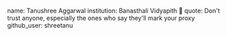 name: Tanushree Aggarwal 
institution: Banasthali Vidyapith 🚩
quote: Don't trust anyone, especially the ones who say they'll mark your proxy
github_user: shreetanu
